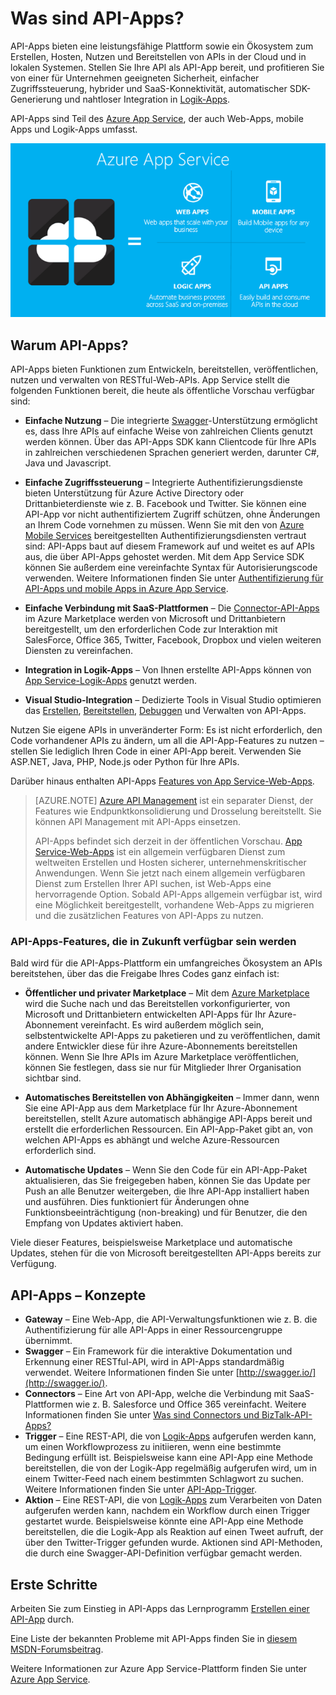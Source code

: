 <properties 
	pageTitle="Was sind API-Apps?" 
	description="Erfahren Sie, warum Azure App Service die beste Plattform zum Entwickeln, Veröffentlichen und Hosten von RESTful-APIs ist." 
	services="app-service\api" 
	documentationCenter=".net" 
	authors="tdykstra" 
	manager="wpickett" 
	editor="jimbe"/>

<tags 
	ms.service="app-service-api" 
	ms.workload="web" 
	ms.tgt_pltfrm="na" 
	ms.devlang="na" 
	ms.topic="article" 
	ms.date="07/30/2015" 
	ms.author="tdykstra"/>

# Was sind API-Apps?

API-Apps bieten eine leistungsfähige Plattform sowie ein Ökosystem zum Erstellen, Hosten, Nutzen und Bereitstellen von APIs in der Cloud und in lokalen Systemen. Stellen Sie Ihre API als API-App bereit, und profitieren Sie von einer für Unternehmen geeigneten Sicherheit, einfacher Zugriffssteuerung, hybrider und SaaS-Konnektivität, automatischer SDK-Generierung und nahtloser Integration in [Logik-Apps](../app-service-logic/app-service-logic-what-are-logic-apps.md).

API-Apps sind Teil des [Azure App Service](../app-service/app-service-value-prop-what-is.md), der auch Web-Apps, mobile Apps und Logik-Apps umfasst.

![](./media/app-service-api-apps-why-best-platform/appservicesuite.png)

## Warum API-Apps?

API-Apps bieten Funktionen zum Entwickeln, bereitstellen, veröffentlichen, nutzen und verwalten von RESTful-Web-APIs. App Service stellt die folgenden Funktionen bereit, die heute als öffentliche Vorschau verfügbar sind:

- **Einfache Nutzung** – Die integrierte [Swagger](http://swagger.io/)-Unterstützung ermöglicht es, dass Ihre APIs auf einfache Weise von zahlreichen Clients genutzt werden können. Über das API-Apps SDK kann Clientcode für Ihre APIs in zahlreichen verschiedenen Sprachen generiert werden, darunter C#, Java und Javascript.

- **Einfache Zugriffssteuerung** – Integrierte Authentifizierungsdienste bieten Unterstützung für Azure Active Directory oder Drittanbieterdienste wie z. B. Facebook und Twitter. Sie können eine API-App vor nicht authentifiziertem Zugriff schützen, ohne Änderungen an Ihrem Code vornehmen zu müssen. Wenn Sie mit den von [Azure Mobile Services](../mobile-services-windows-dotnet-how-to-use-client-library.md#authentication) bereitgestellten Authentifizierungsdiensten vertraut sind: API-Apps baut auf diesem Framework auf und weitet es auf APIs aus, die über API-Apps gehostet werden. Mit dem App Service SDK können Sie außerdem eine vereinfachte Syntax für Autorisierungscode verwenden. Weitere Informationen finden Sie unter [Authentifizierung für API-Apps und mobile Apps in Azure App Service](../app-service/app-service-authentication-overview.md).

- **Einfache Verbindung mit SaaS-Plattformen** – Die [Connector-API-Apps](../app-service-logic/app-service-logic-what-are-biztalk-api-apps.md) im Azure Marketplace werden von Microsoft und Drittanbietern bereitgestellt, um den erforderlichen Code zur Interaktion mit SalesForce, Office 365, Twitter, Facebook, Dropbox und vielen weiteren Diensten zu vereinfachen.

- **Integration in Logik-Apps** – Von Ihnen erstellte API-Apps können von [App Service-Logik-Apps](../app-service-logic/app-service-logic-what-are-logic-apps.md) genutzt werden.

- **Visual Studio-Integration** – Dedizierte Tools in Visual Studio optimieren das [Erstellen](app-service-dotnet-create-api-app.md), [Bereitstellen](app-service-dotnet-deploy-api-app.md), [Debuggen](app-service-dotnet-remotely-debug-api-app) und Verwalten von API-Apps.

Nutzen Sie eigene APIs in unveränderter Form: Es ist nicht erforderlich, den Code vorhandener APIs zu ändern, um all die API-App-Features zu nutzen – stellen Sie lediglich Ihren Code in einer API-App bereit. Verwenden Sie ASP.NET, Java, PHP, Node.js oder Python für Ihre APIs.

Darüber hinaus enthalten API-Apps [Features von App Service-Web-Apps](../app-service-web/app-service-web-overview.md).

>[AZURE.NOTE] [Azure API Management](/services/api-management/) ist ein separater Dienst, der Features wie Endpunktkonsolidierung und Drosselung bereitstellt. Sie können API Management mit API-Apps einsetzen.
>
>API-Apps befindet sich derzeit in der öffentlichen Vorschau. [App Service-Web-Apps](../app-service-web/app-service-web-overview.md) ist ein allgemein verfügbaren Dienst zum weltweiten Erstellen und Hosten sicherer, unternehmenskritischer Anwendungen. Wenn Sie jetzt nach einem allgemein verfügbaren Dienst zum Erstellen Ihrer API suchen, ist Web-Apps eine hervorragende Option. Sobald API-Apps allgemein verfügbar ist, wird eine Möglichkeit bereitgestellt, vorhandene Web-Apps zu migrieren und die zusätzlichen Features von API-Apps zu nutzen.

### API-Apps-Features, die in Zukunft verfügbar sein werden

Bald wird für die API-Apps-Plattform ein umfangreiches Ökosystem an APIs bereitstehen, über das die Freigabe Ihres Codes ganz einfach ist:

- **Öffentlicher und privater Marketplace** – Mit dem [Azure Marketplace](http://azure.microsoft.com/marketplace/) wird die Suche nach und das Bereitstellen vorkonfigurierter, von Microsoft und Drittanbietern entwickelten API-Apps für Ihr Azure-Abonnement vereinfacht. Es wird außerdem möglich sein, selbstentwickelte API-Apps zu paketieren und zu veröffentlichen, damit andere Entwickler diese für ihre Azure-Abonnements bereitstellen können. Wenn Sie Ihre APIs im Azure Marketplace veröffentlichen, können Sie festlegen, dass sie nur für Mitglieder Ihrer Organisation sichtbar sind. 

- **Automatisches Bereitstellen von Abhängigkeiten** – Immer dann, wenn Sie eine API-App aus dem Marketplace für Ihr Azure-Abonnement bereitstellen, stellt Azure automatisch abhängige API-Apps bereit und erstellt die erforderlichen Ressourcen. Ein API-App-Paket gibt an, von welchen API-Apps es abhängt und welche Azure-Ressourcen erforderlich sind.

- **Automatische Updates** – Wenn Sie den Code für ein API-App-Paket aktualisieren, das Sie freigegeben haben, können Sie das Update per Push an alle Benutzer weitergeben, die Ihre API-App installiert haben und ausführen. Dies funktioniert für Änderungen ohne Funktionsbeeinträchtigung (non-breaking) und für Benutzer, die den Empfang von Updates aktiviert haben.

Viele dieser Features, beispielsweise Marketplace und automatische Updates, stehen für die von Microsoft bereitgestellten API-Apps bereits zur Verfügung.

## API-Apps – Konzepte ##

- **Gateway** – Eine Web-App, die API-Verwaltungsfunktionen wie z. B. die Authentifizierung für alle API-Apps in einer Ressourcengruppe übernimmt. 
- **Swagger** – Ein Framework für die interaktive Dokumentation und Erkennung einer RESTful-API, wird in API-Apps standardmäßig verwendet. Weitere Informationen finden Sie unter [http://swagger.io/](http://swagger.io/).
- **Connectors** – Eine Art von API-App, welche die Verbindung mit SaaS-Plattformen wie z. B. Salesforce und Office 365 vereinfacht. Weitere Informationen finden Sie unter [Was sind Connectors und BizTalk-API-Apps?](../app-service-logic/app-service-logic-what-are-biztalk-api-apps.md)
- **Trigger** – Eine REST-API, die von [Logik-Apps](../app-service-logic/app-service-logic-what-are-logic-apps.md) aufgerufen werden kann, um einen Workflowprozess zu initiieren, wenn eine bestimmte Bedingung erfüllt ist. Beispielsweise kann eine API-App eine Methode bereitstellen, die von der Logik-App regelmäßig aufgerufen wird, um in einem Twitter-Feed nach einem bestimmten Schlagwort zu suchen. Weitere Informationen finden Sie unter [API-App-Trigger](app-service-api-dotnet-triggers.md).
- **Aktion** – Eine REST-API, die von [Logik-Apps](../app-service-logic/app-service-logic-what-are-logic-apps.md) zum Verarbeiten von Daten aufgerufen werden kann, nachdem ein Workflow durch einen Trigger gestartet wurde. Beispielsweise könnte eine API-App eine Methode bereitstellen, die die Logik-App als Reaktion auf einen Tweet aufruft, der über den Twitter-Trigger gefunden wurde. Aktionen sind API-Methoden, die durch eine Swagger-API-Definition verfügbar gemacht werden.

## Erste Schritte

Arbeiten Sie zum Einstieg in API-Apps das Lernprogramm [Erstellen einer API-App](app-service-dotnet-create-api-app.md) durch.

Eine Liste der bekannten Probleme mit API-Apps finden Sie in [diesem MSDN-Forumsbeitrag](https://social.msdn.microsoft.com/Forums/de-DE/7f8b42f2-ac0d-48b8-a35e-3b4934e1c25e/api-app-known-issues?forum=AzureAPIApps).

Weitere Informationen zur Azure App Service-Plattform finden Sie unter [Azure App Service](../app-service/app-service-value-prop-what-is.md).

 

<!---HONumber=Oct15_HO2-->